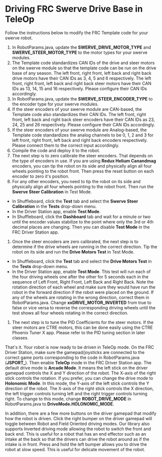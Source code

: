 # Driving FRC Swerve Drive Base in TeleOp
Follow the instructions below to modify the FRC Template code for your swerve robot.
1. In RobotParams.java, update the **SWERVE_DRIVE_MOTOR_TYPE** and **SWERVE_STEER_MOTOR_TYPE** to the motor types for your swerve modules.
1. The Template code standardizes CAN IDs of the drive and steer motors on the swerve module so that the template code can be run on the drive base of any season. The left front, right front, left back and right back drive motors have their CAN IDs as 3, 4, 5 and 6 respectively. The left front, right front, left back and right back steer motors have their CAN IDs as 13, 14, 15 and 16 respectively. Please configure their CAN IDs accordingly.
1. In RobotParams.java, update the **SWERVE_STEER_ENCODER_TYPE** to the encoder type for your swerve modules.
1. If the steer encoders of your swerve module are CAN-based, the Template code also standardizes their CAN IDs. The left front, right front, left back and right back steer encoders have their CAN IDs as 23, 24, 25 and 26 respectively. Please configure their CAN IDs accordingly.
1. If the steer encoders of your swerve module are Analog-based, the Template code standardizes the analog channels to be 0, 1, 2 and 3 for left front, right front, left back and right back encoders respectively. Please connect them to the correct input accordingly.
1. Compile the code and deploy it to the robot.
1. The next step is to zero calibrate the steer encoders. That depends on the type of encoders in use. If you are using **Redux Helium Canandmag** encoders, you can tip the robot on its side and physically align all four wheels pointing to the robot front. Then press the reset button on each encoder to zero it's position.
1. For any other encoders, you need to tip the robot on its side and physically align all four wheels pointing to the robot front. Then run the **Swerve Steer Calibration** in Test Mode.
 * In Shuffleboard, click the **Test** tab and select the **Swerve Steer Calibration** in the **Tests** drop-down menu.
 * In the Driver Station app, enable **Test Mode**.
 * In Shuffleboard, click the **Dashboard** tab and wait for a minute or two until the encoder values stabilize to the point where only the 3rd or 4th decimal places are changing. Then you can disable **Test Mode** in the FRC Driver Station app.
1. Once the steer encoders are zero calibrated, the next step is to determine if the drive wheels are running in the correct direction. Tip the robot on its side and run the **Drive Motors Test** in Test Mode.
 * In Shuffleboard, click the **Test** tab and select the **Drive Motors Test** in the **Tests** drop-down menu.
 * In the Driver Station app, enable **Test Mode**. This test will run each of the four driving wheels one after the other for 5 seconds each in the sequence of Left Front, Right Front, Left Back and Right Back. Note the rotation direction of each wheel and make sure they would have run the robot in the forward direction if the robot were placed on the ground. If any of the wheels are rotating in the wrong direction, correct them in RobotParams.java. Change **xxDRIVE_MOTOR_INVERTED** from true to false or vice versa to reverse the corresponding driving wheels until the test shows all four wheels rotating in the correct direction.
1. The next step is to tune the PID Coefficients for the steer motors. If the steer motors are CTRE motors, this can be done easily using the CTRE Phoenix Tuner X app. Please refer to the PID tuning section in later classes.

That's it. Your robot is now ready to be driven in TeleOp mode. On the FRC Driver Station, make sure the gamepad/joysticks are connected to the correct game ports corresponding to the code in RobotParams.java (**JSPORT_**). Then enable **TeleOp** mode in the FRC Driver Station app. The default drive mode is **Arcade Mode**. It means the left stick on the driver gamepad controls the X and Y direction of the robot. The X-axis of the right stick controls the rotation. If you prefer, you can change the drive mode to **Holonomic Mode**. In this mode, the Y-axis of the left stick controls the Y direction of the robot. The X-axis of the right stick controls the X direction, the left trigger controls turning left and the right trigger controls turning right. To change to this mode, change **ROBOT_DRIVE_MODE** in RobotParams.java to **DriveMode.HOLONOMIC_MODE**.

In addition, there are a few more buttons on the driver gamepad that modify how the robot is driven. Click the right bumper on the driver gamepad will toggle between Robot and Field Oriented driving modes. Our library also supports Inverted driving mode allowing the robot to switch the front and back end. This is useful for a robot that has an end effector such as an intake at the back so that the drivers can drive the robot around as if the intake is in front. Press and hold the left bumper allows you to drive the robot at slow speed. This is useful for delicate movement of the robot.
